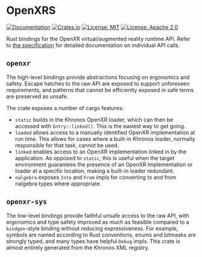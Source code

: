 # OpenXRS

[![Documentation](https://docs.rs/openxr/badge.svg)](https://docs.rs/openxr/)
[![Crates.io](https://img.shields.io/crates/v/openxr.svg)](https://crates.io/crates/openxr)
[![License: MIT](https://img.shields.io/badge/License-MIT-blue.svg)](LICENSE-MIT)
[![License: Apache 2.0](https://img.shields.io/badge/License-Apache%202.0-blue.svg)](LICENSE-APACHE)

Rust bindings for the OpenXR virtual/augmented reality runtime
API. Refer to [the
specification](https://www.khronos.org/registry/OpenXR/specs/1.0/html/xrspec.html)
for detailed documentation on individual API calls.

## `openxr` 

The high-level bindings provide abstractions focusing on ergonomics
and safety. Escape hatches to the raw API are exposed to support
unforeseen requirements, and patterns that cannot be efficiently
exposed in safe terms are preserved as unsafe.

The crate exposes a number of cargo features:
- `static` builds in the Khronos OpenXR loader, which can then be
  accessed with `Entry::linked()`. This is the easiest way to get
  going.
- `loaded` allows access to a manually identified OpenXR
  implementation at run time. This allows for cases where a built-in
  Khronos loader, normally responsible for that task, cannot be used.
- `linked` enables access to an OpenXR implementation linked in by the
  application. As opposed to `static`, this is useful when the target
  environment guarantees the presence of an OpenXR implementation or
  loader at a specific location, making a built-in loader redundant.
- `nalgebra` exposes `Into` and `From` impls for converting to and
  from nalgebra types where appropriate.

## `openxr-sys`

The low-level bindings provide faithful unsafe access to the raw API,
with ergonomics and type safety improved as much as feasible compared
to a `bindgen`-style binding without reducing expressiveness. For
example, symbols are named according to Rust conventions, enums and
bitmasks are strongly typed, and many types have helpful `Debug`
impls. This crate is almost entirely generated from the Khronos XML
registry.
